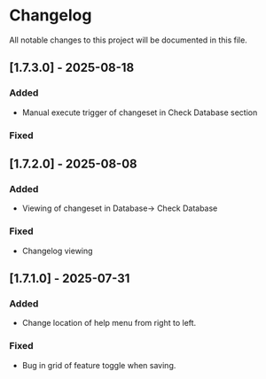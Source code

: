 # Changelog

All notable changes to this project will be documented in this file.

## [1.7.3.0] - 2025-08-18
### Added
- Manual execute trigger of changeset in Check Database section

### Fixed


## [1.7.2.0] - 2025-08-08
### Added
- Viewing of changeset in Database-> Check Database

### Fixed
- Changelog viewing

## [1.7.1.0] - 2025-07-31
### Added
- Change location of help menu from right to left.

### Fixed
- Bug in grid of feature toggle when saving.
